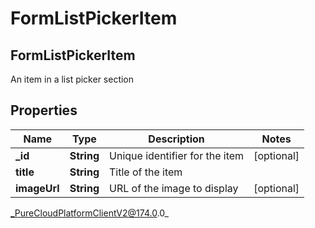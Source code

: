 # FormListPickerItem

## FormListPickerItem
An item in a list picker section

## Properties

|Name | Type | Description | Notes|
|------------ | ------------- | ------------- | -------------|
| **_id** | **String** | Unique identifier for the item | [optional] |
| **title** | **String** | Title of the item | |
| **imageUrl** | **String** | URL of the image to display | [optional] |



_PureCloudPlatformClientV2@174.0.0_
